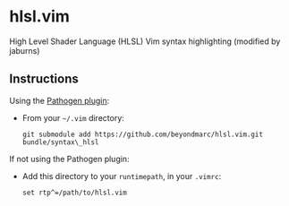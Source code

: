 # hlsl.vim

High Level Shader Language (HLSL) Vim syntax highlighting
(modified by jaburns)

## Instructions

Using the [Pathogen plugin](http://vimcasts.org/episodes/synchronizing-plugins-with-git-submodules-and-pathogen/):

* From your `~/.vim` directory:

  `git submodule add https://github.com/beyondmarc/hlsl.vim.git bundle/syntax\_hlsl`

If not using the Pathogen plugin:

* Add this directory to your `runtimepath`, in your `.vimrc`:

   `set rtp^=/path/to/hlsl.vim`
